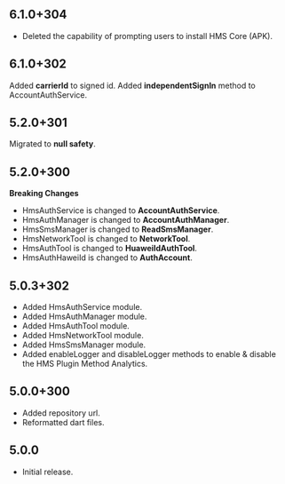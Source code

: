 ## 6.1.0+304

- Deleted the capability of prompting users to install HMS Core (APK).

## 6.1.0+302

Added **carrierId** to signed id.
Added **independentSignIn** method to AccountAuthService.

## 5.2.0+301

Migrated to **null safety**.

## 5.2.0+300

**Breaking Changes**

- HmsAuthService is changed to **AccountAuthService**.
- HmsAuthManager is changed to **AccountAuthManager**.
- HmsSmsManager is changed to **ReadSmsManager**.
- HmsNetworkTool is changed to **NetworkTool**.
- HmsAuthTool is changed to **HuaweiIdAuthTool**.
- HmsAuthHaweiId is changed to **AuthAccount**.

## 5.0.3+302

- Added HmsAuthService module.
- Added HmsAuthManager module.
- Added HmsAuthTool module.
- Added HmsNetworkTool module.
- Added HmsSmsManager module.
- Added enableLogger and disableLogger methods to enable & disable the HMS Plugin Method Analytics.

## 5.0.0+300

- Added repository url.
- Reformatted dart files.

## 5.0.0

- Initial release.
